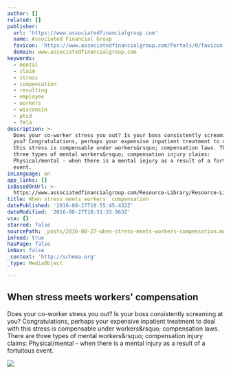 ```yaml
---
author: []
related: []
publisher:
  url: 'https://www.associatedfinancialgroup.com'
  name: Associated Financial Group
  favicon: 'https://www.associatedfinancialgroup.com/Portals/0/favicon.ico'
  domain: www.associatedfinancialgroup.com
keywords:
  - mental
  - claim
  - stress
  - compensation
  - resulting
  - employee
  - workers
  - wisconsin
  - ptsd
  - fmla
description: >-
  Does your co-worker stress you out? Is your boss consistently screaming at
  you? Congratulations, perhaps your expensive inpatient treatment to deal with
  this stress is compensable under workers&rsquo; compensation laws. There are
  three types of mental workers&rsquo; compensation injury claims:
  Physical/mental - when there is a mental injury as a result of a fortuitous
  event.
inLanguage: en
app_links: []
isBasedOnUrl: >-
  https://www.associatedfinancialgroup.com/Resource-Library/Resource-Library-Article/ArtMID/666/ArticleID/403/When-stress-meets-workers%E2%80%99-compensation
title: When stress meets workers' compensation
datePublished: '2016-08-27T18:55:45.432Z'
dateModified: '2016-08-27T18:51:33.963Z'
via: {}
starred: false
sourcePath: _posts/2016-08-27-when-stress-meets-workers-compensation.md
inFeed: true
hasPage: false
inNav: false
_context: 'http://schema.org'
_type: MediaObject

---
```

<article style=""><h1>When stress meets workers' compensation</h1><p>Does your co-worker stress you out? Is your boss consistently screaming at you? Congratulations, perhaps your expensive inpatient treatment to deal with this stress is compensable under workers&amp;rsquo; compensation laws. There are three types of mental workers&amp;rsquo; compensation injury claims: Physical/mental - when there is a mental injury as a result of a fortuitous event.</p><img src="https://www.associatedfinancialgroup.com/Portals/0/AFGLogo_2x.png" /></article>